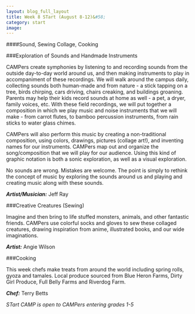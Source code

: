 ```yaml
---
layout: blog_full_layout
title: Week 8 STart (August 8-12)&#58; 
category: start
image: 
---
```


####Sound, Sewing Collage, Cooking


###Exploration of Sounds and Handmade Instruments

CAMPers create symphonies by listening to and recording sounds from the outside day-to-day world around us, and then making instruments to play in accompaniment of these recordings. We will walk around the campus daily, collecting sounds both human-made and from nature - a stick tapping on a tree, birds chirping, cars driving, chairs creaking, and buildings groaning. Parents may help their kids record sounds at home as well - a pet, a dryer, family voices, etc. With these field recordings, we will put together a composition in which we play music and noise instruments that we will make - from carrot flutes, to bamboo percussion instruments, from rain sticks to water glass chimes. 

CAMPers will also perform this music by creating a non-traditional composition, using colors, drawings, pictures (collage art!), and inventing names for our instruments. CAMPers map out and organize the song/composition that we will play for our audience. Using this kind of graphic notation is both a sonic exploration, as well as a visual exploration. 

No sounds are wrong. Mistakes are welcome. The point is simply to rethink the concept of music by exploring the sounds around us and playing and creating music along with these sounds. 

**_Artist/Musician:_** Jeff Ray


###Creative Creatures (Sewing)

Imagine and then bring to life stuffed monsters, animals, and other fantastic friends. CAMPers use colorful socks and gloves to sew these collaged creatures, drawing inspiration from anime, illustrated books, and our wide imaginations.

**_Artist:_** Angie Wilson


###Cooking

This week chefs make treats from around the world including spring rolls, gyoza and tamales. Local produce sourced from Blue Heron Farms, Dirty Girl Produce, Full Belly Farms and Riverdog Farm. 

**_Chef:_** Terry Betts

*STart CAMP is open to CAMPers entering grades 1-5*
